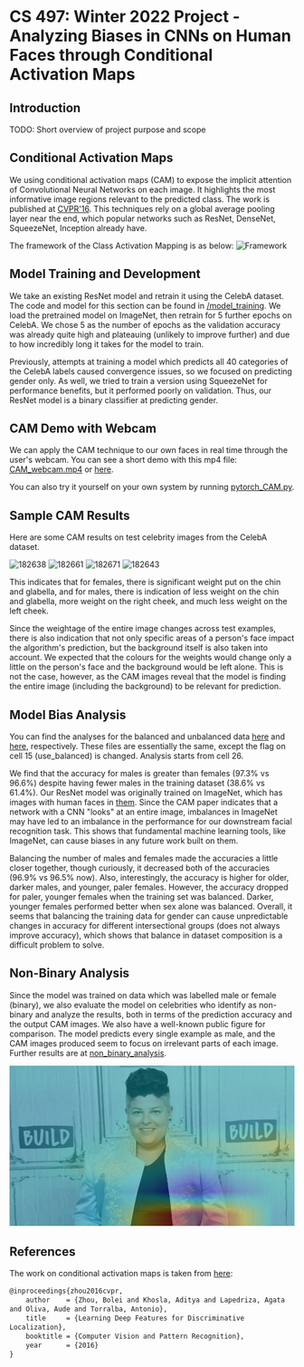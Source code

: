 # CS 497: Winter 2022 Project - Analyzing Biases in CNNs on Human Faces through Conditional Activation Maps

## Introduction
TODO: Short overview of project purpose and scope


## Conditional Activation Maps
We using conditional activation maps (CAM) to expose the implicit attention of Convolutional Neural Networks on each image. It highlights the most informative image regions relevant to the predicted class. The work is published at [CVPR'16](http://arxiv.org/pdf/1512.04150.pdf). This techniques rely on a global average pooling layer near the end, which popular networks such as ResNet, DenseNet, SqueezeNet, Inception already have.

The framework of the Class Activation Mapping is as below:
![Framework](http://cnnlocalization.csail.mit.edu/framework.jpg)


## Model Training and Development

We take an existing ResNet model and retrain it using the CelebA dataset. The code and model for this section can be found in [/model_training](/model_training/). We load the pretrained model on ImageNet, then retrain for 5 further epochs on CelebA. We chose 5 as the number of epochs as the validation accuracy was already quite high and plateauing (unlikely to improve further) and due to how incredibly long it takes for the model to train. 

Previously, attempts at training a model which predicts all 40 categories of the CelebA labels caused convergence issues, so we focused on predicting gender only. As well, we tried to train a version using SqueezeNet for performance benefits, but it performed poorly on validation. Thus, our ResNet model is a binary classifier at predicting gender.


## CAM Demo with Webcam

We can apply the CAM technique to our own faces in real time through the user's webcam. You can see a short demo with this mp4 file: [CAM_webcam.mp4](/demo/CAM_webcam.mp4) or [here](https://user-images.githubusercontent.com/55476249/163021617-5f20ea2d-6683-4447-8c03-0743a89b1beb.mp4).

You can also try it yourself on your own system by running [pytorch_CAM.py](/pytorch_CAM.py).


## Sample CAM Results

Here are some CAM results on test celebrity images from the CelebA dataset.

![182638](https://user-images.githubusercontent.com/55476249/163027226-80131b10-6e70-47eb-9376-1b74617db6af.jpg)
![182661](https://user-images.githubusercontent.com/55476249/163027353-a8d1155a-488d-4077-9703-1a5229720ce9.jpg)
![182671](https://user-images.githubusercontent.com/55476249/163027392-fe62b09d-2e72-4e14-a278-1e8f4dc165a6.jpg)
![182643](https://user-images.githubusercontent.com/55476249/163027726-3aca1712-3bc6-4ba8-82fd-dd02145b8919.jpg)

This indicates that for females, there is significant weight put on the chin and glabella, and for males, there is indication of less weight on the chin and glabella, more weight on the right cheek, and much less weight on the left cheek.

Since the weightage of the entire image changes across test examples, there is also indication that not only specific areas of a person's face impact the algorithm's prediction, but the background itself is also taken into account. We expected that the colours for the weights would change only a little on the person's face and the background would be left alone. This is not the case, however, as the CAM images reveal that the model is finding the entire image (including the background) to be relevant for prediction. 


## Model Bias Analysis

You can find the analyses for the balanced and unbalanced data [here](/model_bias_analysis/celeba_dataset_analysis_balance.ipynb) and [here](/model_bias_analysis/celeba_dataset_analysis_unbalance.ipynb), respectively. These files are essentially the same, except the flag on cell 15 (use_balanced) is changed. Analysis starts from cell 26.

We find that the accuracy for males is greater than females (97.3% vs 96.6%) despite having fewer males in the training dataset (38.6% vs 61.4%). Our ResNet model was originally trained on ImageNet, which has images with human faces in [them](/demo/imagenet_collage.png). Since the CAM paper indicates that a network with a CNN "looks" at an entire image, imbalances in ImageNet may have led to an imbalance in the performance for our downstream facial recognition task. This shows that fundamental machine learning tools, like ImageNet, can cause biases in any future work built on them.

Balancing the number of males and females made the accuracies a little closer together, though curiously, it decreased both of the accuracies (96.9% vs 96.5% now). Also, interestingly, the accuracy is higher for older, darker males, and younger, paler females. However, the accuracy dropped for paler, younger females when the training set was balanced. Darker, younger females performed better when sex alone was balanced. Overall, it seems that balancing the training data for gender can cause unpredictable changes in accuracy for different intersectional groups (does not always improve accuracy), which shows that balance in dataset composition is a difficult problem to solve.


## Non-Binary Analysis
Since the model was trained on data which was labelled male or female (binary), we also evaluate the model on celebrities who identify as non-binary and analyze the results, both in terms of the prediction accuracy and the output CAM images. We also have a well-known public figure for comparison. The model predicts every single example as male, and the CAM images produced seem to focus on irrelevant parts of each image. Further results are at [non_binary_analysis](/non_binary_analysis/).

![Non-binary CAM result 1. Model focuses on irrelevant parts of image](/non_binary_analysis/results/1.jpg)


## References
The work on conditional activation maps is taken from [here](http://cnnlocalization.csail.mit.edu):
```
@inproceedings{zhou2016cvpr,
    author    = {Zhou, Bolei and Khosla, Aditya and Lapedriza, Agata and Oliva, Aude and Torralba, Antonio},
    title     = {Learning Deep Features for Discriminative Localization},
    booktitle = {Computer Vision and Pattern Recognition},
    year      = {2016}
}
```
